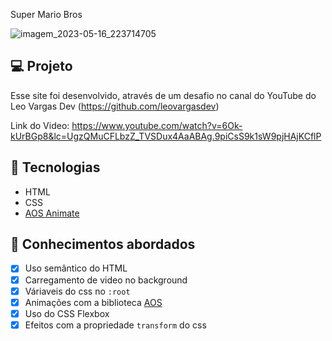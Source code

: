 Super Mario Bros

![imagem_2023-05-16_223714705](https://github.com/lLucasSantana/Site-Super-Mario-Bros/assets/128735379/b268a876-44b1-4503-bcf2-e5c5d2dc1212)


## 💻 Projeto

Esse site foi desenvolvido, através de um desafio no canal do YouTube do Leo Vargas Dev (https://github.com/leovargasdev)

Link do Video: https://www.youtube.com/watch?v=6Ok-kUrBGp8&lc=UgzQMuCFLbzZ_TVSDux4AaABAg.9piCsS9k1sW9pjHAjKCflP

## 🚀 Tecnologias

- HTML
- CSS
- [AOS Animate](https://michalsnik.github.io/aos/)

## 📔 Conhecimentos abordados

- [x] Uso semântico do HTML
- [x] Carregamento de video no background
- [x] Váriaveis do css no `:root`
- [x] Animações com a biblioteca [AOS](https://michalsnik.github.io/aos/)
- [x] Uso do CSS Flexbox
- [x] Efeitos com a propriedade `transform` do css

